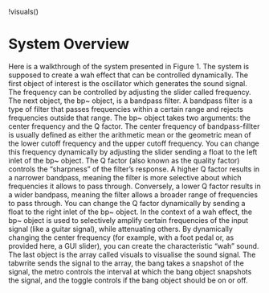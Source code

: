 !visuals()

# System Overview
Here is a walkthrough of the system presented in Figure 1. The system is supposed to create a wah effect that can be controlled dynamically.
The first object of interest is the oscillator which generates the sound signal. The frequency can be controlled by adjusting the slider called frequency. 
The next object, the bp~ object, is a bandpass filter. A bandpass filter is a type of filter that passes frequencies within a certain range and rejects frequencies outside that range. The bp~ object takes two arguments: the center frequency and the Q factor. The center frequency of bandpass-fillter is usually defined as either the arithmetic mean or the geometric mean of the lower cutoff frequency and the upper cutoff frequency. You can change this frequency dynamically by adjusting the slider sending a float to the left inlet of the bp~ object. The Q factor (also known as the quality factor) controls the “sharpness” of the filter’s response. A higher Q factor results in a narrower bandpass, meaning the filter is more selective about which frequencies it allows to pass through. Conversely, a lower Q factor results in a wider bandpass, meaning the filter allows a broader range of frequencies to pass through. You can change the Q factor dynamically by sending a float to the right inlet of the bp~ object.
In the context of a wah effect, the bp~ object is used to selectively amplify certain frequencies of the input signal (like a guitar signal), while attenuating others. By dynamically changing the center frequency (for example, with a foot pedal or, as provided here, a GUI slider), you can create the characteristic “wah” sound.
The last object is the array called visuals to visualise the sound signal. The tabwrite sends the signal to the array, the bang takes a snapshot of the signal, the metro controls the interval at which the bang object snapshots the signal, and the toggle controls if the bang object should be on or off. 
